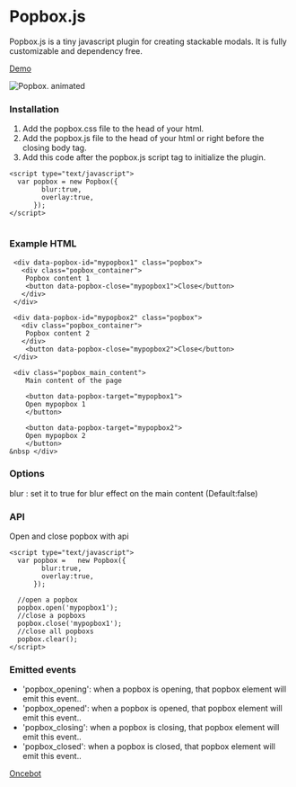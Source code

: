 # Popbox.js
Popbox.js is a tiny javascript plugin for creating stackable modals.
It is fully customizable and dependency free.


[Demo](https://oncebot.github.io/popbox.js/)

![Popbox. animated](https://oncebot.github.io/popbox.js/animated.popbox.js.gif)



### Installation

1. Add the popbox.css file to the head of your html.
2. Add the popbox.js file to the head of your html or right before the closing body tag.
3. Add this code after the popbox.js script tag to initialize the plugin.
```
<script type="text/javascript">
  var popbox = new Popbox({
        blur:true,
        overlay:true,
      });
</script>
	
```

### Example HTML
```
 <div data-popbox-id="mypopbox1" class="popbox">
   <div class="popbox_container">
    Popbox content 1
    <button data-popbox-close="mypopbox1">Close</button>
   </div>
 </div>

 <div data-popbox-id="mypopbox2" class="popbox">
   <div class="popbox_container">
    Popbox content 2
   </div>
    <button data-popbox-close="mypopbox2">Close</button>
 </div>

 <div class="popbox_main_content">
    Main content of the page

    <button data-popbox-target="mypopbox1">
    Open mypopbox 1
    </button>

    <button data-popbox-target="mypopbox2">
    Open mypopbox 2
    </button>
&nbsp </div>
 ```

### Options

blur : set it to true for blur effect on the main content (Default:false)

### API

Open and close popbox with api
```
<script type="text/javascript">
  var popbox =   new Popbox({
        blur:true,
        overlay:true,
      });

  //open a popbox
  popbox.open('mypopbox1');	
  //close a popboxs
  popbox.close('mypopbox1');	
  //close all popboxs
  popbox.clear(); 
</script>
```

### Emitted events 
* 'popbox_opening': when a popbox is opening, that popbox element will emit this event..
* 'popbox_opened': when a popbox is opened, that popbox element will emit this event..
* 'popbox_closing': when a popbox is closing, that popbox element will emit this event..
* 'popbox_closed': when a popbox is closed, that popbox element will emit this event..

[Oncebot](https://oncebot.com)
